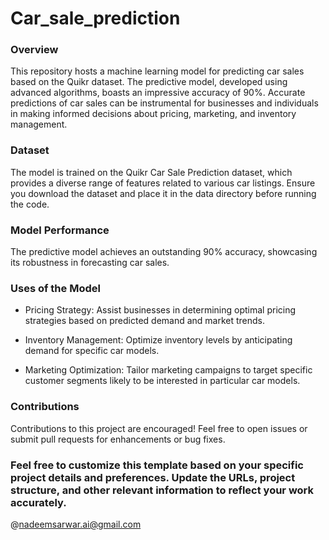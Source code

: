# Car_sale_prediction

### Overview
This repository hosts a machine learning model for predicting car sales based on the Quikr dataset. The predictive model, developed using advanced algorithms, boasts an impressive accuracy of 90%. Accurate predictions of car sales can be instrumental for businesses and individuals in making informed decisions about pricing, marketing, and inventory management.
### Dataset
The model is trained on the Quikr Car Sale Prediction dataset, which provides a diverse range of features related to various car listings. Ensure you download the dataset and place it in the data directory before running the code.

### Model Performance
The predictive model achieves an outstanding 90% accuracy, showcasing its robustness in forecasting car sales.

### Uses of the Model
- Pricing Strategy: Assist businesses in determining optimal pricing strategies based on predicted demand and market trends.

- Inventory Management: Optimize inventory levels by anticipating demand for specific car models.

- Marketing Optimization: Tailor marketing campaigns to target specific customer segments likely to be interested in particular car models.


### Contributions
Contributions to this project are encouraged! Feel free to open issues or submit pull requests for enhancements or bug fixes.




### Feel free to customize this template based on your specific project details and preferences. Update the URLs, project structure, and other relevant information to reflect your work accurately.


@nadeemsarwar.ai@gmail.com
